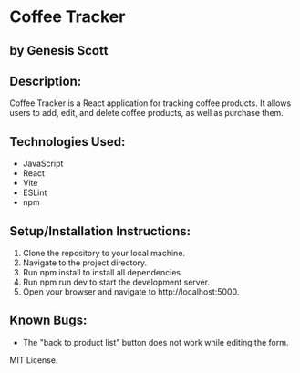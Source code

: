# Coffee Tracker
## by Genesis Scott

## Description:
Coffee Tracker is a React application for tracking coffee products. It allows users to add, edit, and delete coffee products, as well as purchase them.

## Technologies Used:
- JavaScript
- React
- Vite
- ESLint
- npm


## Setup/Installation Instructions:
1. Clone the repository to your local machine.
2. Navigate to the project directory.
3. Run npm install to install all dependencies.
4. Run npm run dev to start the development server.
5. Open your browser and navigate to http://localhost:5000.

## Known Bugs:
- The "back to product list" button does not work while editing the form.


MIT License.